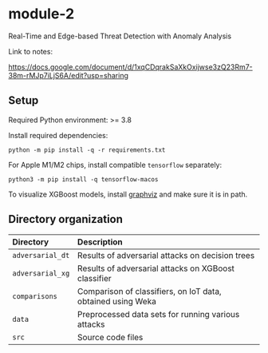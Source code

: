 # module-2

Real-Time and Edge-based Threat Detection with Anomaly Analysis

Link to notes:

<https://docs.google.com/document/d/1xqCDqrakSaXkOxijwse3zQ23Rm7-38m-rMJp7iLjS6A/edit?usp=sharing>

## Setup

Required Python environment: >= 3.8

Install required dependencies:

```
python -m pip install -q -r requirements.txt
```

For Apple M1/M2 chips, install compatible `tensorflow` separately:

```
python3 -m pip install -q tensorflow-macos
```

To visualize XGBoost models, install [graphviz](https://graphviz.org/) and make sure it is in path.

## Directory organization

| Directory        | Description                                                 |
|:-----------------|:------------------------------------------------------------|
| `adversarial_dt` | Results of adversarial attacks on decision trees            |
| `adversarial_xg` | Results of adversarial attacks on XGBoost classifier        |
| `comparisons`    | Comparison of classifiers, on IoT data, obtained using Weka |
| `data`           | Preprocessed data sets for running various attacks          |
| `src`            | Source code files                                           |
